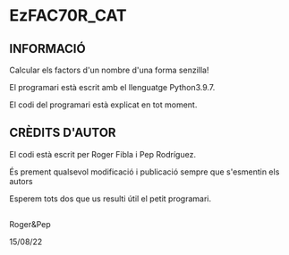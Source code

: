 # EzFAC70R_CAT

## INFORMACIÓ

Calcular els factors d'un nombre d'una forma senzilla!

El programari està escrit amb el llenguatge Python3.9.7.

El codi del programari està explicat en tot moment.

## CRÈDITS D'AUTOR

El codi està escrit per Roger Fibla i Pep Rodríguez.

És prement qualsevol modificació i publicació sempre que s'esmentin els autors

Esperem tots dos que us resulti útil el petit programari.

##

Roger&Pep

15/08/22

